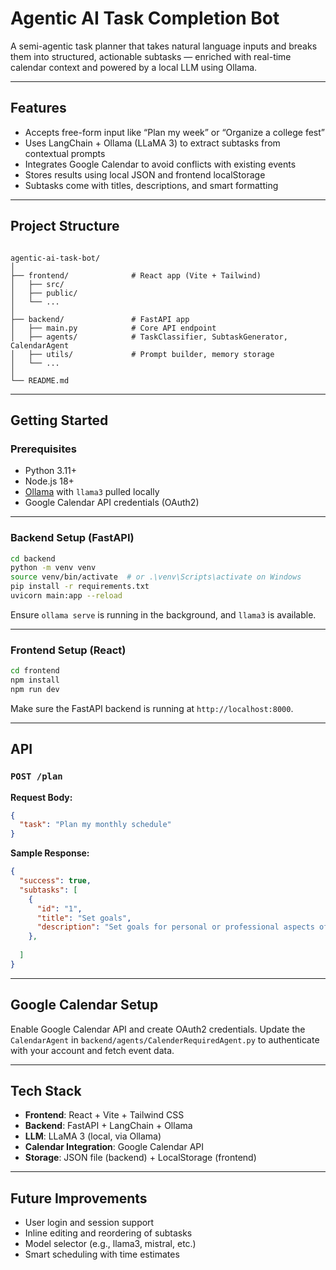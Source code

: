 # Agentic AI Task Completion Bot

A semi-agentic task planner that takes natural language inputs and breaks them into structured, actionable subtasks — enriched with real-time calendar context and powered by a local LLM using Ollama.

---

## Features

- Accepts free-form input like “Plan my week” or “Organize a college fest”
- Uses LangChain + Ollama (LLaMA 3) to extract subtasks from contextual prompts
- Integrates Google Calendar to avoid conflicts with existing events
- Stores results using local JSON and frontend localStorage
- Subtasks come with titles, descriptions, and smart formatting

---

## Project Structure

```

agentic-ai-task-bot/
│
├── frontend/              # React app (Vite + Tailwind)
│   ├── src/
│   ├── public/
│   └── ...
│
├── backend/               # FastAPI app
│   ├── main.py            # Core API endpoint
│   ├── agents/            # TaskClassifier, SubtaskGenerator, CalendarAgent
│   ├── utils/             # Prompt builder, memory storage
│   └── ...
│
└── README.md

````

---

## Getting Started

### Prerequisites

- Python 3.11+
- Node.js 18+
- [Ollama](https://ollama.com) with `llama3` pulled locally
- Google Calendar API credentials (OAuth2)

---

### Backend Setup (FastAPI)

```bash
cd backend
python -m venv venv
source venv/bin/activate  # or .\venv\Scripts\activate on Windows
pip install -r requirements.txt
uvicorn main:app --reload
````

Ensure `ollama serve` is running in the background, and `llama3` is available.

---

### Frontend Setup (React)

```bash
cd frontend
npm install
npm run dev
```

Make sure the FastAPI backend is running at `http://localhost:8000`.

---

## API

### `POST /plan`

**Request Body:**

```json
{
  "task": "Plan my monthly schedule"
}
```

**Sample Response:**

```json
{
  "success": true,
  "subtasks": [
    {
      "id": "1",
      "title": "Set goals",
      "description": "Set goals for personal or professional aspects of life..."
    },
    
  ]
}
```

---

## Google Calendar Setup

Enable Google Calendar API and create OAuth2 credentials. Update the `CalendarAgent` in `backend/agents/CalenderRequiredAgent.py` to authenticate with your account and fetch event data.

---

## Tech Stack

* **Frontend**: React + Vite + Tailwind CSS
* **Backend**: FastAPI + LangChain + Ollama
* **LLM**: LLaMA 3 (local, via Ollama)
* **Calendar Integration**: Google Calendar API
* **Storage**: JSON file (backend) + LocalStorage (frontend)

---

## Future Improvements

* User login and session support
* Inline editing and reordering of subtasks
* Model selector (e.g., llama3, mistral, etc.)
* Smart scheduling with time estimates

